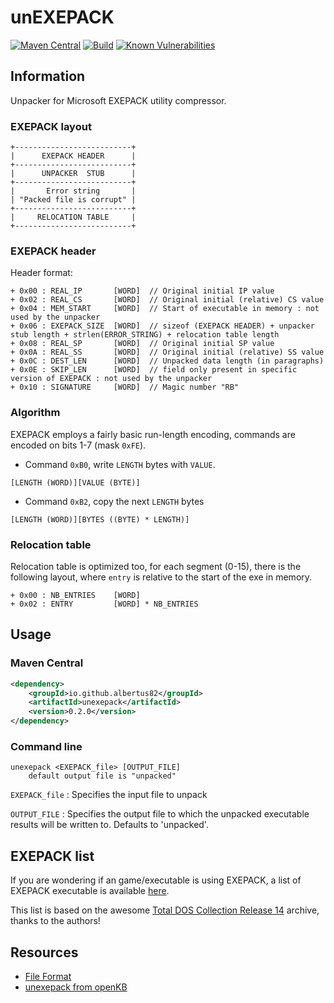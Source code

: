 unEXEPACK
=========

[![Maven Central](https://img.shields.io/maven-central/v/io.github.albertus82/unexepack)](https://search.maven.org/artifact/io.github.albertus82/unexepack)
[![Build](https://github.com/albertus82/unEXEPACK/actions/workflows/build.yml/badge.svg)](https://github.com/albertus82/unEXEPACK/actions)
[![Known Vulnerabilities](https://snyk.io/test/github/albertus82/unEXEPACK/badge.svg?targetFile=pom.xml)](https://snyk.io/test/github/albertus82/unEXEPACK?targetFile=pom.xml)

## Information

Unpacker for Microsoft EXEPACK utility compressor.

### EXEPACK layout

```
+--------------------------+
|      EXEPACK HEADER      |
+--------------------------+
|      UNPACKER  STUB      |
+--------------------------+
|       Error string       |
| "Packed file is corrupt" |
+--------------------------+
|     RELOCATION TABLE     |
+--------------------------+
```

### EXEPACK header

Header format:

```
+ 0x00 : REAL_IP       [WORD]  // Original initial IP value
+ 0x02 : REAL_CS       [WORD]  // Original initial (relative) CS value
+ 0x04 : MEM_START     [WORD]  // Start of executable in memory : not used by the unpacker
+ 0x06 : EXEPACK_SIZE  [WORD]  // sizeof (EXEPACK HEADER) + unpacker stub length + strlen(ERROR_STRING) + relocation table length
+ 0x08 : REAL_SP       [WORD]  // Original initial SP value
+ 0x0A : REAL_SS       [WORD]  // Original initial (relative) SS value
+ 0x0C : DEST_LEN      [WORD]  // Unpacked data length (in paragraphs)
+ 0x0E : SKIP_LEN      [WORD]  // field only present in specific version of EXEPACK : not used by the unpacker
+ 0x10 : SIGNATURE     [WORD]  // Magic number "RB"
```

### Algorithm

EXEPACK employs a fairly basic run-length encoding, commands are encoded on bits 1-7 (mask `0xFE`).

* Command `0xB0`, write `LENGTH` bytes with `VALUE`.

```
[LENGTH (WORD)][VALUE (BYTE)]
```

* Command `0xB2`, copy the next `LENGTH` bytes

```
[LENGTH (WORD)][BYTES ((BYTE) * LENGTH)]
```

### Relocation table

Relocation table is optimized too, for each segment (0-15), there is the following layout, where `entry` is relative to the start of the exe in memory.

```
+ 0x00 : NB_ENTRIES    [WORD]
+ 0x02 : ENTRY         [WORD] * NB_ENTRIES
```

## Usage

### Maven Central

```xml
<dependency>
    <groupId>io.github.albertus82</groupId>
    <artifactId>unexepack</artifactId>
    <version>0.2.0</version>
</dependency>
```

### Command line

```
unexepack <EXEPACK_file> [OUTPUT_FILE]
    default output file is "unpacked"
```

`EXEPACK_file` : Specifies the input file to unpack

`OUTPUT_FILE` : Specifies the output file to which the unpacked executable results will be written to. Defaults to 'unpacked'.

## EXEPACK list

If you are wondering if an game/executable is using EXEPACK, a list of EXEPACK executable is available [here](http://w4kfu.github.io/unEXEPACK/files/exepack_list.html).

This list is based on the awesome [Total DOS Collection Release 14](https://archive.org/details/Total_DOS_Collection_Release_14) archive, thanks to the authors!

## Resources

* [File Format](http://www.shikadi.net/moddingwiki/Microsoft_EXEPACK#File_Format)
* [unexepack from openKB](https://sourceforge.net/p/openkb/code/ci/master/tree/src/tools/unexepack.c)
